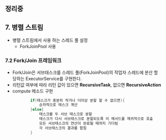## 정리중

## 7. 병렬 스트림
- 병렬 스트림에서 사용 하는 스레드 풀 설정
    - ForkJoinPool 사용

### 7.2 Fork/Join 프레임워크
- Fork/Join은 서브태스크를 스레드 풀(ForkJoinPool)의 작업자 스레드에 분산 할당하는 ExecutorService를 구현한다.
- 리턴값 여부에 따라 리턴 값이 있으면 **RecursiveTask**, 없으면 **RecursiveAction**
- compute 메소드 구현
    ```java
            if(태스크가 충분히 작거나 더이상 분할 할 수 없으면){
                순차적으로 태스크 계산
            }else{
                태스크를 두 서브 태스크로 분할
                태스크가 다시 서브태스크로 분할되도록 이 메서드를 재귀적으로 호출
                모든 서브태스크의 연산이 완료될 때까지 기다림
                각 서브태스크의 결과를 합침
            }
    ```
  